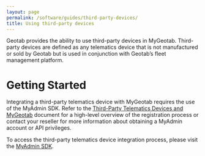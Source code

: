 ```yaml
---
layout: page
permalink: /software/guides/third-party-devices/
title: Using third-party devices
---
```


Geotab provides the ability to use third-party devices in MyGeotab. Third-party devices are defined as any telematics device that is not manufactured or sold by Geotab but is used in conjunction with Geotab’s fleet management platform.

# Getting Started

Integrating a third-party telematics device with MyGeotab requires the use of the MyAdmin SDK. Refer to the [Third-Party Telematics Devices and MyGeotab](https://docs.google.com/document/d/1Mddnxc2qKBCNYvVu0-BXcyR-blPlHwa0Zun0mBzZt88/) document for a high-level overview of the registration process or contact your reseller for more information about obtaining a MyAdmin account or API privileges.

To access the third-party telematics device integration process, please visit the [MyAdmin SDK](https://myadmin.geotab.com/sdk/default.html#/thirdParty).
